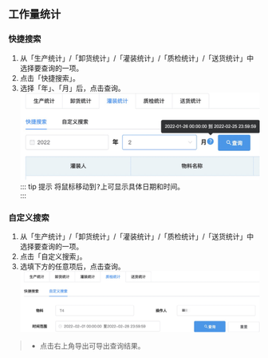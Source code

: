 ## 工作量统计
### 快捷搜索
1. 从「生产统计」/「卸货统计」/「灌装统计」/「质检统计」/「送货统计」中选择要查询的一项。  
2. 点击「快捷搜索」。  
3. 选择「年」、「月」后，点击<kbd>查询</kbd>。  
![图片](/images/employee/gzltj.jpg)  
::: tip 提示
将鼠标移动到<kbd>?</kbd>上可显示具体日期和时间。  
:::
### 自定义搜索
1. 从「生产统计」/「卸货统计」/「灌装统计」/「质检统计」/「送货统计」中选择要查询的一项。  
2. 点击「自定义搜索」。  
3. 选填下方的任意项后，点击<kbd>查询</kbd>。  
![图片](/images/employee/gzltj2.jpg)  
>+ 点击右上角<kbd>导出</kbd>可导出查询结果。 